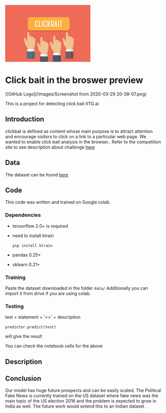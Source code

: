 ![GitHub Logo](/images/download.png)

# Click bait in the broswer preview
![GitHub Logo](/images/Screenshot from 2020-03-29 20-38-07.png)

This is a project for detecting click bait IITG.ai
## Introduction

clickbat is defined as content whose main purpose is to attract attention and encourage visitors to click on a link to a particular web page.
We wanted to enable click bait analysis in the browser.. Refer to the competition site to see description about challenge [here](https://www.clickbait-challenge.org/)

## Data

The dataset can be found [here](https://drive.google.com/drive/folders/1YESJbDd6eN2iexOWB-D2VlRKRYRQQa7T?usp=sharing)

## Code

This code was written and trained on Google colab.

### Dependencies
* tensorflow 2.0+ is required
* need to install ktrain 

   `pip install ktrain` 
* pandas 0.25+
* sklearn 0.21+

### Training
Paste the dataset downloaded in the folder
`data/`
Additionally you can import it from drive if you are using colab. 


### Testing 
 test = statement + '<>' + description  
 
 `predictor.predict(test)` 
 
 will give the result 
 
 You can check the notebook cells for the above
  



## Description 


## Conclusion

Our model has huge future prospects and can be
easily scaled. The Political Fake News is currently
trained on the US dataset where fake news was the
main topic of the US election 2016 and the problem is
expected to grow in India as well. The future work
would extend this to an Indian dataset .

